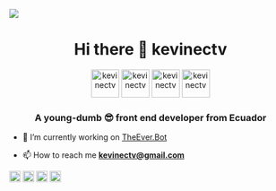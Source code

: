 <p><a target="_blank" rel="noopener noreferrer" href="https://static-cdn.jtvnw.net/jtv_user_pictures/f21ee355-0a0f-4b1d-bf45-7cd3110ce32a-profile_banner-480.png"><img src="https://static-cdn.jtvnw.net/jtv_user_pictures/f21ee355-0a0f-4b1d-bf45-7cd3110ce32a-profile_banner-480.png" style="max-width:100%;"></a></p>
<h1 align="center">Hi there 👋 kevinectv</h1>
<p align="center"><a href=https://discord.gg/XeQ94TS" target="blank"><img src="https://img.icons8.com/cute-clipart/100/000000/discord-logo.png" alt="kevinectv" height="50" width="50" /></a>
<a href="https://twitter.com/kevinectv"><img src="https://img.icons8.com/cute-clipart/100/000000/twitter.png" 
alt="kevinectv" height="50" width="50" /></a>
<a href="https://Twitch.tv/kevinectv"><img src="https://img.icons8.com/cute-clipart/100/000000/twitch.png" alt="kevinectv" 
height="50" width="50" /></a>
<a href="https://dribbble.com/kevinectv" target="blank"><img src="https://img.icons8.com/cute-clipart/100/000000/dribbble.png"
alt="kevinectv" height="50" width="50" /></a></p>
<h3 align="center">A young-dumb 😎 front end developer from Ecuador</h3>

-  🔭 I’m currently working on [TheEver.Bot](TheEver.Bot)

-  📫 How to reach me **kevinectv@gmail.com**

<p align="left"><img src="https://devicons.github.io/devicon/devicon.git/icons/bootstrap/bootstrap-plain.svg" alt="bootstrap" width="20" height="20"/> <img src="https://devicons.github.io/devicon/devicon.git/icons/css3/css3-original-wordmark.svg" alt="css3" width="20" height="20"/> <img src="https://devicons.github.io/devicon/devicon.git/icons/html5/html5-original-wordmark.svg" alt="html5" width="20" height="20"/> <img src="https://devicons.github.io/devicon/devicon.git/icons/javascript/javascript-original.svg" alt="javascript" width="20" height="20"/></p><p align="center">
</p>
